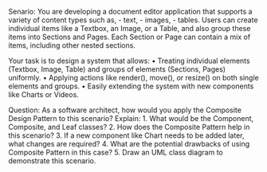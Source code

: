 Senario:
 You are developing a document editor application that supports a variety of content types such as,
    -   text, 
    -   images,
    -   tables.
 Users can create individual items like a Textbox, an Image, or a Table, and also group these items into Sections and Pages. Each Section or Page can contain a mix of items, including other nested sections.

Your task is to design a system that allows:
• Treating individual elements (Textbox, Image, Table) and groups of elements (Sections, Pages) uniformly.
• Applying actions like render(), move(), or resize() on both single elements and groups.
• Easily extending the system with new components like Charts or Videos.

Question:
 As a software architect, how would you apply the Composite Design Pattern to this scenario? Explain:
    1. What would be the Component, Composite, and Leaf classes?
    2. How does the Composite Pattern help in this scenario?
    3. If a new component like Chart needs to be added later, what changes are required?
    4. What are the potential drawbacks of using Composite Pattern in this case?
    5. Draw an UML class diagram to demonstrate this scenario.